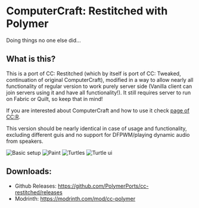 
# ComputerCraft: Restitched with Polymer

Doing things no one else did...

## What is this?
This is a port of CC: Restitched (which by itself is port of CC: Tweaked, 
continuation of original ComputerCraft), modified in a way to allow nearly
all functionality of regular version to work purely server side (Vanilla client can join
servers using it and have all functionality!). It still requires server to run on Fabric
or Quilt, so keep that in mind!

If you are interested about ComputerCraft and how to use it check
[page of CC:R](https://github.com/cc-tweaked/cc-restitched/#readme).

This version should be nearly identical in case of usage and functionality,
excluding different guis and no support for DFPWM/playing dynamic audio from speakers.

![Basic setup](https://i.imgur.com/bZt6Kjj.png)
![Paint](https://imgur.com/STmCBn9.png)
![Turtles](https://imgur.com/HQ8hbP9.png)
![Turtle ui](https://imgur.com/1WMDkjJ.png)


## Downloads:
- Github Releases: https://github.com/PolymerPorts/cc-restitched/releases
- Modrinth: https://modrinth.com/mod/cc-polymer

